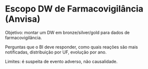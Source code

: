 ﻿# Escopo  DW de Farmacovigilância (Anvisa)

Objetivo: montar um DW em bronze/silver/gold para dados de farmacovigilância.

Perguntas que o BI deve responder, como quais reações são mais notificadas, distribuição por UF, evolução por ano.

Limites: é suspeita de evento adverso, não causalidade.

